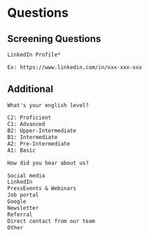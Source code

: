 # Questions

## Screening Questions

```txt
LinkedIn Profile*

Ex: https://www.linkedin.com/in/xxx-xxx-xxx
```

## Additional

```txt
What's your english level?

C2: Proficient
C1: Advanced
B2: Upper-Intermediate
B1: Intermediate
A2: Pre-Intermediate
A1: Basic
```

```txt
How did you hear about us?

Social media
LinkedIn
PressEvents & Webinars
Job portal
Google
Newsletter
Referral
Direct contact from our team
Other
```
